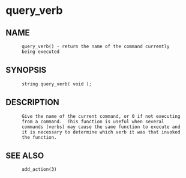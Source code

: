 # query_verb
## NAME
          query_verb() - return the name of the command currently
          being executed

## SYNOPSIS
          string query_verb( void );

## DESCRIPTION
          Give the name of the current command, or 0 if not executing
          from a command.  This function is useful when several
          commands (verbs) may cause the same function to execute and
          it is necessary to determine which verb it was that invoked
          the function.

## SEE ALSO
          add_action(3)
